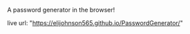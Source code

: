 A password generator in the browser!

live url: "https://elijohnson565.github.io/PasswordGenerator/"